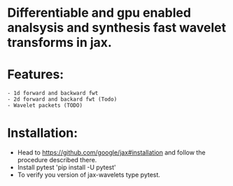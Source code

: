 # Differentiable and gpu enabled analsysis and synthesis fast wavelet transforms in jax. 

# Features:
    - 1d forward and backward fwt
    - 2d forward and backard fwt (Todo)
    - Wavelet packets (TODO)

# Installation:
- Head to https://github.com/google/jax#installation and follow the procedure described there.
- Install pytest 'pip install -U pytest' 
- To verify you version of jax-wavelets type pytest.